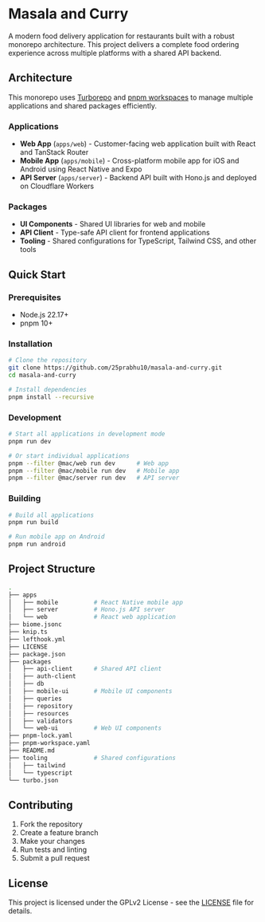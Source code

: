 # Masala and Curry

A modern food delivery application for restaurants built with a robust monorepo architecture. This project delivers a complete food ordering experience across multiple platforms with a shared API backend.

## Architecture

This monorepo uses [Turborepo](https://turbo.build/) and [pnpm workspaces](https://pnpm.io/workspaces) to manage multiple applications and shared packages efficiently.

### Applications

- **Web App** (`apps/web`) - Customer-facing web application built with React and TanStack Router
- **Mobile App** (`apps/mobile`) - Cross-platform mobile app for iOS and Android using React Native and Expo
- **API Server** (`apps/server`) - Backend API built with Hono.js and deployed on Cloudflare Workers

### Packages

- **UI Components** - Shared UI libraries for web and mobile
- **API Client** - Type-safe API client for frontend applications
- **Tooling** - Shared configurations for TypeScript, Tailwind CSS, and other tools

## Quick Start

### Prerequisites

- Node.js 22.17+
- pnpm 10+

### Installation

```bash
# Clone the repository
git clone https://github.com/25prabhu10/masala-and-curry.git
cd masala-and-curry

# Install dependencies
pnpm install --recursive
```

### Development

```bash
# Start all applications in development mode
pnpm run dev

# Or start individual applications
pnpm --filter @mac/web run dev      # Web app
pnpm --filter @mac/mobile run dev   # Mobile app
pnpm --filter @mac/server run dev   # API server
```

### Building

```bash
# Build all applications
pnpm run build

# Run mobile app on Android
pnpm run android
```

## Project Structure

```bash
.
├── apps
│   ├── mobile          # React Native mobile app
│   ├── server          # Hono.js API server
│   └── web             # React web application
├── biome.jsonc
├── knip.ts
├── lefthook.yml
├── LICENSE
├── package.json
├── packages
│   ├── api-client      # Shared API client
│   ├── auth-client
│   ├── db
│   ├── mobile-ui       # Mobile UI components
│   ├── queries
│   ├── repository
│   ├── resources
│   ├── validators
│   └── web-ui          # Web UI components
├── pnpm-lock.yaml
├── pnpm-workspace.yaml
├── README.md
├── tooling             # Shared configurations
│   ├── tailwind
│   └── typescript
└── turbo.json
```

## Contributing

1. Fork the repository
2. Create a feature branch
3. Make your changes
4. Run tests and linting
5. Submit a pull request

## License

This project is licensed under the GPLv2 License - see the [LICENSE](./LICENSE) file for details.
